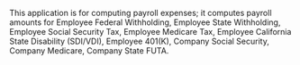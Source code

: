 This application is for computing payroll expenses; it computes payroll amounts for Employee Federal Withholding, Employee State Withholding, Employee Social Security Tax, Employee Medicare Tax, Employee California State Disability (SDI/VDI), Employee 401(K), Company Social Security, Company Medicare, Company State FUTA.  
